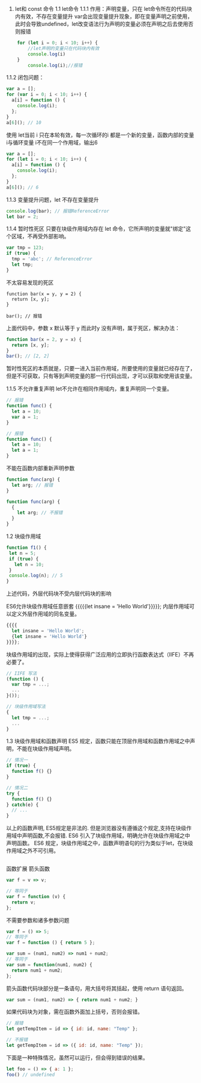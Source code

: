 1. let和 const 命令
1.1 let命令
1.1.1 作用：声明变量，只在 let命令所在的代码块内有效，不存在变量提升
    var会出现变量提升现象，即在变量声明之前使用，此时会导致undefined，let改变语法行为声明的变量必须在声明之后去使用否则报错
```javascript
    for (let i = 0; i < 10; i++) {
        //let声明的变量只在代码块内有效
        console.log(i)
    }
        console.log(i);//报错
```
1.1.2 闭包问题：
```javascript
var a = [];
for (var i = 0; i < 10; i++) {
  a[i] = function () {
    console.log(i);
  };
}
a[6](); // 10
```
使用 let当前 i 只在本轮有效，每一次循环的i 都是一个新的变量，函数内部的变量 i与循环变量 i不在同一个作用域，输出6
```javascript
var a = [];
for (let i = 0; i < 10; i++) {
  a[i] = function () {
    console.log(i);
  };
}
a[6](); // 6
```

1.1.3 变量提升问题，let 不存在变量提升
```javascript
console.log(bar); // 报错ReferenceError
let bar = 2;

```



1.1.4 暂时性死区
只要在块级作用域内存在 let 命令，它所声明的变量就"绑定"这个区域，不再受外部影响。
```javascript
var tmp = 123;
if (true) {
  tmp = 'abc'; // ReferenceError
  let tmp;
}
```
不太容易发现的死区
```
function bar(x = y, y = 2) {
  return [x, y];
}

bar(); // 报错

```
上面代码中，参数 x 默认等于 y 而此时y 没有声明，属于死区，解决办法：
```javascript
function bar(x = 2, y = x) {
  return [x, y];
}
bar(); // [2, 2]

```
暂时性死区的本质就是，只要一进入当前作用域，所要使用的变量就已经存在了，但是不可获取，只有等到声明变量的那一行代码出现，才可以获取和使用该变量。



1.1.5 不允许重复声明 
let不允许在相同作用域内，重复声明同一个变量。

```javascript
// 报错
function func() {
  let a = 10;
  var a = 1;
}

// 报错
function func() {
  let a = 10;
  let a = 1;
}
```
不能在函数内部重新声明参数   
```javascript
function func(arg) {
  let arg; // 报错
}

function func(arg) {
  {
    let arg; // 不报错
  }
}
```
    
1.2 块级作用域   
 ```javascript
function f1() {
  let n = 5;
  if (true) {
    let n = 10;
  }
  console.log(n); // 5
}
```
上述代码，外层代码块不受内层代码块的影响

ES6允许块级作用域任意嵌套
{{{{{let insane = 'Hello World'}}}}};
内层作用域可以定义外层作用域的同名变量。
```javascript
{{{{
  let insane = 'Hello World';
  {let insane = 'Hello World'}
}}}};

```
块级作用域的出现，实际上使得获得广泛应用的立即执行函数表达式（IIFE）不再必要了。

```javascript
// IIFE 写法
(function () {
  var tmp = ...;
  ...
}());

// 块级作用域写法
{
  let tmp = ...;
  ...
}

```

1.3 块级作用域和函数声明
ES5 规定，函数只能在顶层作用域和函数作用域之中声明，不能在块级作用域声明。
```javascript
// 情况一
if (true) {
  function f() {}
}

// 情况二
try {
  function f() {}
} catch(e) {
  // ...
}
```
以上的函数声明, ES5规定是非法的.
但是浏览器没有遵循这个规定,支持在块级作用域中声明函数,不会报错.
ES6 引入了块级作用域，明确允许在块级作用域之中声明函数。
ES6 规定，块级作用域之中，函数声明语句的行为类似于let，在块级作用域之外不可引用。
```
```





函数扩展
箭头函数
```javascript
var f = v => v;

// 等同于
var f = function (v) {
  return v;
};

```
不需要参数和诸多参数问题
```javascript
var f = () => 5;
// 等同于
var f = function () { return 5 };

var sum = (num1, num2) => num1 + num2;
// 等同于
var sum = function(num1, num2) {
  return num1 + num2;
};
```
箭头函数代码块部分是一条语句，用大括号将其括起，使用 return 语句返回。
```javascript
var sum = (num1, num2) => { return num1 + num2; }
```
如果代码块为对象，需在函数外面加上括号，否则会报错。
```javascript
// 报错
let getTempItem = id => { id: id, name: "Temp" };

// 不报错
let getTempItem = id => ({ id: id, name: "Temp" });
```
下面是一种特殊情况，虽然可以运行，但会得到错误的结果。

```javascript
let foo = () => { a: 1 };
foo() // undefined
```




